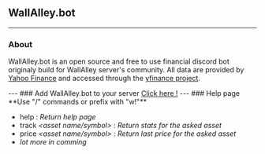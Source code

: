 ## WallAlley.bot
---
### About
<p>
    WallAlley.bot is an open source and free to use financial discord bot 
    originaly build for WallAlley server's community.
    All data are provided by <a href="https://finance.yahoo.com/">Yahoo Finance</a> and accessed 
    through the <a href="https://github.com/ranaroussi/yfinance">yfinance project</a>.
</p>
---
### Add WallAlley.bot to your server
<a href="https://discord.com/oauth2/authorize?client_id=933854937660661770&scope=bot%20applications.commands&permissions=8">Click here !</a>
---
### Help page
**Use "/" commands or prefix with "w!"**

- help : _Return help page_
- track _\<asset name/symbol>_ : _Return stats for the asked asset_
- price _\<asset name/symbol>_ : _Return last price for the asked asset_
- _lot more in comming_

